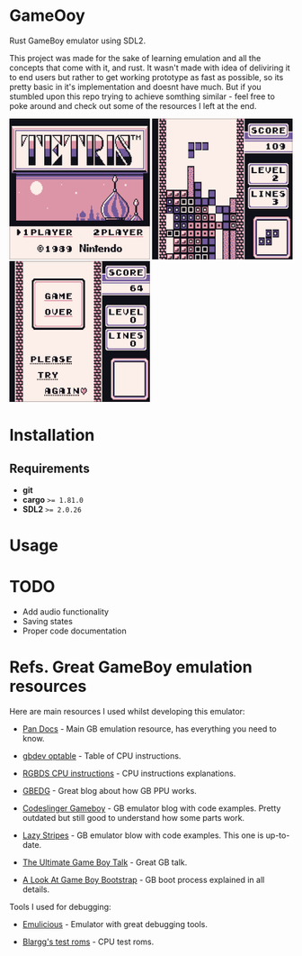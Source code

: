 # GameOoy

Rust GameBoy emulator using SDL2. 

This project was made for the sake of learning emulation and all the concepts that come with it, and rust. It wasn't made with idea of deliviring it to end users but rather to get working prototype as fast as possible, so its pretty basic in it's implementation and doesnt have much. But if you stumbled upon this repo trying to achieve somthing similar - feel free to poke around and check out some of the resources I left at the end.
<div display="flex"> 
  <img src="https://github.com/ViolInKK/GameOoy/blob/main/preview%20images/tetris_title.png" width="250" height="250" />
  <img src="https://github.com/ViolInKK/GameOoy/blob/main/preview%20images/tetris.png" width="250" height="250" />
  <img src="https://github.com/ViolInKK/GameOoy/blob/main/preview%20images/tetris_end.png" width="250" height="250" />
</div>

# Installation

## Requirements

* **git**
* **cargo** `>= 1.81.0`
* **SDL2** `>= 2.0.26`

# Usage

# TODO

* Add audio functionality
* Saving states
* Proper code documentation

# Refs. Great GameBoy emulation resources

Here are main resources I used whilst developing this emulator:

* [Pan Docs](https://gbdev.io/pandocs/About.html) - Main GB emulation resource, has everything you need to know.

* [gbdev optable](https://gbdev.io/gb-opcodes/optables/) - Table of CPU instructions.

* [RGBDS CPU instructions](https://rgbds.gbdev.io/docs/v0.8.0/gbz80.7) - CPU instructions explanations.

* [GBEDG](https://hacktix.github.io/GBEDG/ppu/) - Great blog about how GB PPU works.

* [Codeslinger Gameboy](http://www.codeslinger.co.uk/pages/projects/gameboy/beginning.html) - GB emulator blog with code examples. Pretty outdated but still good to understand how some parts work.

* [Lazy Stripes](https://blog.tigris.fr/2019/09/15/writing-an-emulator-the-first-pixel/) - GB emulator blow with code examples. This one is up-to-date.

* [The Ultimate Game Boy Talk](https://www.youtube.com/watch?v=HyzD8pNlpwI&ab_channel=media.ccc.de) - Great GB talk.

* [A Look At Game Boy Bootstrap](https://realboyemulator.wordpress.com/2013/01/03/a-look-at-the-game-boy-bootstrap-let-the-fun-begin/) - GB boot process explained in all details.

Tools I used for debugging:

* [Emulicious](https://emulicious.net/) - Emulator with great debugging tools.

* [Blargg's test roms](https://github.com/retrio/gb-test-roms) - CPU test roms.
